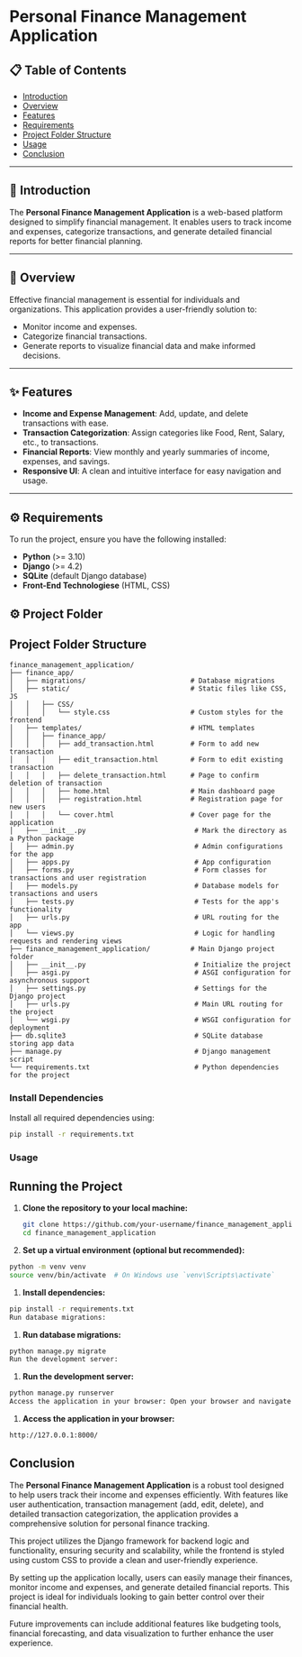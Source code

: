 # Personal Finance Management Application  

## 📋 Table of Contents  
- [Introduction](#introduction)  
- [Overview](#overview)  
- [Features](#features)  
- [Requirements](#requirements)  
- [Project Folder Structure](#project-folder-structure)  
- [Usage](#usage)  
- [Conclusion](#conclusion)  

---

## 📖 Introduction  
The **Personal Finance Management Application** is a web-based platform designed to simplify financial management. It enables users to track income and expenses, categorize transactions, and generate detailed financial reports for better financial planning.

---

## 🌟 Overview  
Effective financial management is essential for individuals and organizations. This application provides a user-friendly solution to:  
- Monitor income and expenses.  
- Categorize financial transactions.  
- Generate reports to visualize financial data and make informed decisions.

---

## ✨ Features  
- **Income and Expense Management**: Add, update, and delete transactions with ease.  
- **Transaction Categorization**: Assign categories like Food, Rent, Salary, etc., to transactions.  
- **Financial Reports**: View monthly and yearly summaries of income, expenses, and savings.  
- **Responsive UI**: A clean and intuitive interface for easy navigation and usage.  

---

## ⚙️ Requirements  
To run the project, ensure you have the following installed:  
- **Python** (>= 3.10)  
- **Django** (>= 4.2)  
- **SQLite** (default Django database)
-  **Front-End Technologiese** (HTML, CSS)


## ⚙️ Project Folder  

## Project Folder Structure

```plaintext
finance_management_application/
├── finance_app/  
│   ├── migrations/                          # Database migrations  
│   ├── static/                              # Static files like CSS, JS  
│   │   ├── CSS/  
│   │   │   └── style.css                    # Custom styles for the frontend  
│   ├── templates/                           # HTML templates  
│   │   ├── finance_app/  
│   │   │   ├── add_transaction.html         # Form to add new transaction  
│   │   │   ├── edit_transaction.html        # Form to edit existing transaction  
│   │   │   ├── delete_transaction.html      # Page to confirm deletion of transaction  
│   │   │   ├── home.html                    # Main dashboard page  
│   │   │   ├── registration.html            # Registration page for new users  
│   │   │   └── cover.html                   # Cover page for the application  
│   ├── __init__.py                           # Mark the directory as a Python package  
│   ├── admin.py                              # Admin configurations for the app  
│   ├── apps.py                               # App configuration  
│   ├── forms.py                              # Form classes for transactions and user registration  
│   ├── models.py                             # Database models for transactions and users  
│   ├── tests.py                              # Tests for the app's functionality  
│   ├── urls.py                               # URL routing for the app  
│   └── views.py                              # Logic for handling requests and rendering views  
├── finance_management_application/          # Main Django project folder  
│   ├── __init__.py                           # Initialize the project  
│   ├── asgi.py                               # ASGI configuration for asynchronous support  
│   ├── settings.py                           # Settings for the Django project  
│   ├── urls.py                               # Main URL routing for the project  
│   └── wsgi.py                               # WSGI configuration for deployment  
├── db.sqlite3                                # SQLite database storing app data  
├── manage.py                                 # Django management script  
└── requirements.txt                          # Python dependencies for the project  
```


### Install Dependencies  
Install all required dependencies using:  
```bash
pip install -r requirements.txt
```

### Usage
## Running the Project

1. **Clone the repository to your local machine:**
   ```bash
   git clone https://github.com/your-username/finance_management_application.git
   cd finance_management_application
   ```

1. **Set up a virtual environment (optional but recommended):**

```bash
python -m venv venv
source venv/bin/activate  # On Windows use `venv\Scripts\activate`
 ```

1. **Install dependencies:**
   
```bash
pip install -r requirements.txt
Run database migrations:
```

1. **Run database migrations:**
   
```bash
python manage.py migrate
Run the development server:
```

1. **Run the development server:**

```bash
python manage.py runserver
Access the application in your browser: Open your browser and navigate to:
```

1. **Access the application in your browser:**

```bash
http://127.0.0.1:8000/
```


## Conclusion

The **Personal Finance Management Application** is a robust tool designed to help users track their income and expenses efficiently. With features like user authentication, transaction management (add, edit, delete), and detailed transaction categorization, the application provides a comprehensive solution for personal finance tracking.

This project utilizes the Django framework for backend logic and functionality, ensuring security and scalability, while the frontend is styled using custom CSS to provide a clean and user-friendly experience.

By setting up the application locally, users can easily manage their finances, monitor income and expenses, and generate detailed financial reports. This project is ideal for individuals looking to gain better control over their financial health.

Future improvements can include additional features like budgeting tools, financial forecasting, and data visualization to further enhance the user experience.

